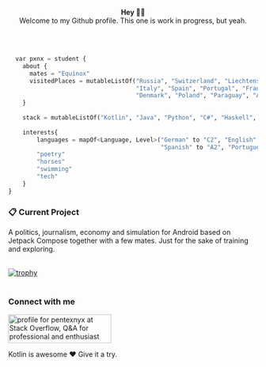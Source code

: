 <p align="center">
  <b>Hey ✌🏻</b></br>
  Welcome to my Github profile. This one is work in progress, but yeah.
</p></br></br>

```python
  var pxnx = student {
    about {
      mates = "Equinox"
      visitedPlaces = mutableListOf("Russia", "Switzerland", "Liechtenstein", "Austria",
                                    "Italy", "Spain", "Portugal", "France", "Czechia",
                                    "Denmark", "Poland", "Paraguay", "Argentina", "Brazil")
    }
    
    stack = mutableListOf("Kotlin", "Java", "Python", "C#", "Haskell", "Scala")
    
    interests{
        languages = mapOf<Language, Level>("German" to "C2", "English" to "C2",
                                           "Spanish" to "A2", "Portuguese" to "A2")
        "poetry"
        "horses"
        "swimming"
        "tech"
    }
}
``` 

### 📋 Current Project
A politics, journalism, economy and simulation for Android based on Jetpack Compose together with a few mates.
Just for the sake of training and exploring.</br></br>

[![trophy](https://github-profile-trophy.vercel.app/?username=pxnx&theme=darkhub)](https://github.com/ryo-ma/github-profile-trophy)</br></br>

### Connect with me
<a href="https://stackoverflow.com/users/10905230/pentexnyx"><img src="https://stackoverflow.com/users/flair/10905230.png?theme=clean" width="208" height="58" alt="profile for pentexnyx at Stack Overflow, Q&amp;A for professional and enthusiast programmers" title="profile for pentexnyx at Stack Overflow, Q&amp;A for professional and enthusiast programmers"></a>


Kotlin is awesome ❤️
Give it a try.
